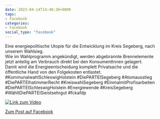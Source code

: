 ```yaml
---
date: 2023-04-14T14:48:30+0000
tags:
- Facebook
categories:
- Facebook
social_type: "facebook"
---
```


Eine energiepolitische Utopie für die Entwicklung im Kreis Segeberg, nach unserem Wahlsieg.  
Wie im Wahlprogramm angekündigt, werden abgebrannte Brennelemente jetzt anteilig am Verbrauch direkt bei den KonsumentInnen gelagert.  
Damit wird die Energieentscheidung komplett Privatsache und die öffentliche Hand von den Folgekosten entlastet.  
#KommunalwahlSchleswigHolstein #DiePARTEISegeberg #Atomausstieg #DiePARTEIhatimmerRecht #KreiswahlSegeberg #EinmalmitProfisarbeiten #DiePARTEISchleswigHolstein #Energiewende #KreisSegeberg #WähltDiePARTEISieistsehrgut #fckafdp


  
[![Link zum Video](/se/facebook/1674441492805067_3345933465655853/1.jpg)](https://www.facebook.com/1674441492805067/posts/3345933465655853/)
  


[Zum Post auf Facebook](https://www.facebook.com/1674441492805067/posts/3345933465655853/)
